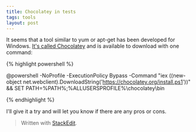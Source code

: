 ```yaml
---
title: Chocolatey in tests
tags: tools
layout: post
---
```

It seems that a tool similar to yum or apt-get has been developed for Windows. [It's called Chocolatey](https://chocolatey.org/) and is available to download with one command:

{% highlight powershell %}

@powershell -NoProfile -ExecutionPolicy Bypass -Command "iex ((new-object net.webclient).DownloadString('https://chocolatey.org/install.ps1'))" && SET PATH=%PATH%;%ALLUSERSPROFILE%\chocolatey\bin

{% endhighlight %}


I'll give it a try and will let you know if there are any pros or cons.

> Written with [StackEdit](https://stackedit.io/).